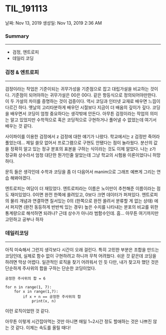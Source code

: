 # TIL_191113

날짜: Nov 13, 2019
생성일: Nov 13, 2019 2:36 AM

### Summary

---

- 검정, 엔트로피
- 데일리 코딩

### 검정 & 엔트로피

---

검정이라는 작업은 기준이되는 귀무가성을 기준점으로 잡고 대립가설을 비교하는 것이다. 기준점이 되어야하는 귀무가설은 00은 00다. 같은 항등식으로 정의되어야만한다. 이 두 가설의 차이를 증명하는 것이 검증이다. 역시 코딩과 인터넷 교재로 배우면 느낌이 다르긴 하다. 옛날의 고리타분하게 배우던 시절보다 지금이 더 배움의 깊이가 깊다. 코딩을 배우면서 코딩이 엄청 중요하다는 생각밖에 안든다. 아무튼 검정이라는 작업의 의미는 알고 있었지만 수학적으로 혹은 코딩적으로 구현하거나 풀어낼 수 없었는데 여기서 배우는 것 같다.

사이파이를 이용한 검정에서 z 검정에 대한 얘기가 나왔다. 학교에서는 z 검정만 죽어라 풀었는데... 제일 쓸모 없어서 프로그램으로 구현도 안됐다는 점이 놀라웠다. 분산의 값을 정확히 알고 있는 정규 분포의 표본을 구하는 식이라는 것도 이제 알았다. 나는 z가 정규화 상수라서 엄청 대단한 뭔가인줄 알았는데 그냥 학교의 시험용 이론이었다니 허망하다.

문득 들은 생각인데 수학과 코딩을 좀 더 다음어서 manim으로 그래프 예쁘게 그리는 연습 해봐야겠다.

엔트로피는 여담이 더 재밌었다. 엔트로피라는 이름은 노이만이 추천해준 이름이라는 점도 재미있었다. 0이면 완전 한쪽에 쏠려있고, 0보다 크면 데이터가 퍼져있다. 엔트로피의 물리 개념과 연결하면 질서있는 0의 (한쪽으로 완전 쏠려서 분류할 게 없는 상태) 에서 퍼지면 (완전 동등하게 반반씩 있는 경우) 높은 수치를 나타내는 분포의 비교를 위한 통계량으로 해석하면 되려나? 근데 상수가 아니라 범함수인데. 흠... 아무튼 여기까지만 고민하고 공부나 하자

### 데일리코딩

---

아직 미숙해서 그런지 생각보다 시간이 오래 걸린다. 특히 고민한 부분은 조합을 만드는 코딩인데, 실제로 함수 없이 구현하려고 하니까 무척 어려웠다. 쉬운 것 같은데 코딩을 하려면 막상 어렵다. 일관적인 로직을 찾기 어려워서 인 듯 다만, 내가 찾고자 했던 것은 단순하게 주사위의 합을 구하는 단순한 코딩이었다.

    공정한 주사위의 합 = 6
    
    for n in range(1, 7):
        for x in range(1,7):
            if x + n == 공정한 주사위의 합
                print(x, n)

이런 로직이었떤 것 같다.

아무튼 이렇게 시간잡아먹는 것만 아니면 매일 1~2시간 정도 할애하는 것은 나쁘진 않는 것 같다. 이제는 속도를 올릴 때다!